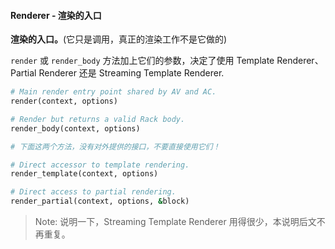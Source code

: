 #### Renderer - 渲染的入口

**渲染的入口。**(它只是调用，真正的渲染工作不是它做的)

`render` 或 `render_body` 方法加上它们的参数，决定了使用 Template Renderer、Partial Renderer 还是 Streaming Template Renderer.

```ruby
# Main render entry point shared by AV and AC.
render(context, options)

# Render but returns a valid Rack body.
render_body(context, options)

# 下面这两个方法，没有对外提供的接口，不要直接使用它们！

# Direct accessor to template rendering.
render_template(context, options)

# Direct access to partial rendering.
render_partial(context, options, &block)
```

> Note: 说明一下，Streaming Template Renderer 用得很少，本说明后文不再重复。
